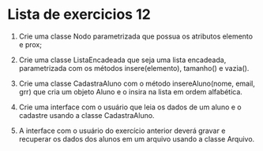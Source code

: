 # Lista de exercicios 12

1) Crie uma classe Nodo parametrizada que possua os atributos elemento e prox;

2) Crie uma classe ListaEncadeada que seja uma lista encadeada, parametrizada com os métodos insere(elemento), tamanho() e vazia().

3) Crie uma classe CadastraAluno com o método insereAluno(nome, email, grr) que cria um objeto Aluno e o insira na lista em ordem alfabética.

4) Crie uma interface com o usuário que leia os dados de um aluno e o cadastre usando a classe CadastraAluno.

5) A interface com o usuário do exercício anterior deverá gravar e recuperar os dados dos alunos em um arquivo usando a classe Arquivo.
